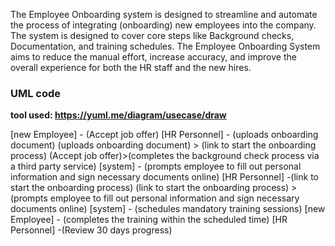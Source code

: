 The Employee Onboarding system is designed to streamline and automate the process of integrating (onboarding) new employees into the company. The system is designed to cover core steps like Background checks, Documentation, and training schedules. The Employee Onboarding System aims to reduce the manual effort, increase accuracy, and improve the overall experience for both the HR staff and the new hires.

### UML code
**tool used: https://yuml.me/diagram/usecase/draw**

[new Employee] - (Accept job offer) 
[HR Personnel] - (uploads onboarding document)
(uploads onboarding document) > (link to start the onboarding process)
(Accept job offer)>(completes the background check process via a third party service)
[system] -  (prompts employee to fill out personal information and sign necessary documents online)
[HR Personnel] -(link to start the onboarding process)
(link to start the onboarding process) > (prompts employee to fill out personal information and sign necessary documents online)
[system] - (schedules mandatory training sessions)
[new Employee] - (completes the training within the scheduled time)
[HR Personnel] -(Review 30 days progress)
